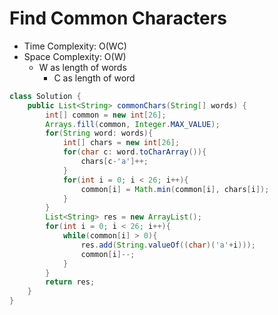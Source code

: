 # Find Common Characters

- Time Complexity: O(WC)
- Space Complexity: O(W)
  - W as length of words
    - C as length of word

```java
class Solution {
    public List<String> commonChars(String[] words) {
        int[] common = new int[26];
        Arrays.fill(common, Integer.MAX_VALUE);
        for(String word: words){
            int[] chars = new int[26];
            for(char c: word.toCharArray()){
                chars[c-'a']++;
            }
            for(int i = 0; i < 26; i++){
                common[i] = Math.min(common[i], chars[i]);
            }
        }
        List<String> res = new ArrayList();
        for(int i = 0; i < 26; i++){
            while(common[i] > 0){
                res.add(String.valueOf((char)('a'+i)));
                common[i]--;
            }
        }
        return res;
    }
}
```
